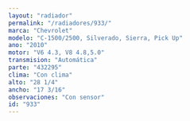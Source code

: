 ```yaml
---
layout: "radiador"
permalink: "/radiadores/933/"
marca: "Chevrolet"
modelo: "C-1500/2500, Silverado, Sierra, Pick Up"
ano: "2010"
motor: "V6 4.3, V8 4.8,5.0"
transmision: "Automática"
parte: "432295"
clima: "Con clima"
alto: "28 1/4"
ancho: "17 3/16"
observaciones: "Con sensor"
id: "933"
---
```


